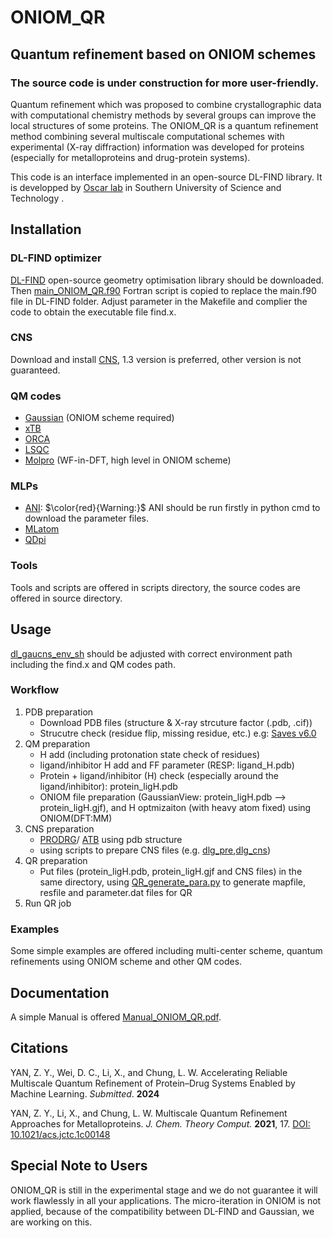 # ONIOM_QR
## Quantum refinement based on ONIOM schemes

### The source code is under construction for more user-friendly.

Quantum refinement which was proposed to combine crystallographic data with computational chemistry methods by several groups can improve the local structures of some proteins. The ONIOM_QR is a quantum refinement method combining several multiscale computational schemes with experimental (X-ray diffraction) information was developed for proteins (especially for metalloproteins and drug-protein systems). 

This code is an interface implemented in an open-source DL-FIND library.
It is developped by [Oscar lab](https://faculty.sustech.edu.cn/oscarchung/en/) in Southern University of Science and Technology .

## Installation
### DL-FIND optimizer
[DL-FIND](https://www.chemshell.org/dl-find) open-source geometry optimisation library should be downloaded.
Then [main_ONIOM_QR.f90](./main_ONIOM_QR.f90) Fortran script is copied to replace the main.f90 file in DL-FIND folder. 
Adjust parameter in the Makefile and complier the code to obtain the executable file find.x.

### CNS
Download and install [CNS](http://cns-online.org/v1.3/), 1.3 version is preferred, other version is not guaranteed.

### QM codes
* [Gaussian](http://gaussian.com/) (ONIOM scheme required)
* [xTB](https://github.com/grimme-lab/xtb) 
* [ORCA](https://orcaforum.kofo.mpg.de/app.php/portal)
* [LSQC](https://itcc.nju.edu.cn/lsqc/)
* [Molpro](https://www.molpro.net/) (WF-in-DFT, high level in ONIOM scheme)

### MLPs
* [ANI](https://aiqm.github.io/torchani/index.html): $\color{red}{Warning:}$ ANI should be run firstly in python cmd to download the parameter files.
* [MLatom](http://mlatom.com/)
* [QDpi](https://gitlab.com/RutgersLBSR/qdpi)

### Tools
Tools and scripts are offered in scripts directory, the source codes are offered in source directory.

## Usage
[dl_gaucns_env_sh](./dl_gaucns_env_sh) should be adjusted with correct environment path including the find.x and QM codes path.

### Workflow
1. PDB preparation
    * Download PDB files (structure & X-ray strcuture factor (.pdb, .cif))
    * Strucutre check (residue flip, missing residue, etc.) e.g: [Saves v6.0](https://saves.mbi.ucla.edu/)
2. QM preparation
    * H add (including protonation state check of residues)
    * ligand/inhibitor H add and FF parameter (RESP: ligand_H.pdb)
    * Protein + ligand/inhibitor (H) check (especially around the ligand/inhibitor): protein_ligH.pdb
    * ONIOM file preparation (GaussianView: protein_ligH.pdb --> protein_ligH.gjf), and H optmizaiton (with heavy atom fixed) using ONIOM(DFT:MM) 
3. CNS preparation
    * [PRODRG](davapc1.bioch.dundee.ac.uk/cgi-bin/prodrg/run.html)/ [ATB](https://atb.uq.edu.au/index.py) using pdb structure
    * using scripts to prepare CNS files (e.g. [dlg_pre](/scripts/dlg_pre),[dlg_cns](/scripts/dlg_cns))
4. QR preparation
    * Put files (protein_ligH.pdb, protein_ligH.gjf and CNS files) in the same directory, using [QR_generate_para.py](/Tools/Code/QR_generate_para.py) to generate mapfile, resfile and parameter.dat files for QR
5. Run QR job
### Examples
Some simple examples are offered including multi-center scheme, quantum refinements using ONIOM scheme and other QM codes.

## Documentation
A simple Manual is offered [Manual_ONIOM_QR.pdf](./Manual_ONIOM_QR.pdf).

## Citations
YAN, Z. Y., Wei, D. C., Li, X., and Chung, L. W. Accelerating Reliable Multiscale Quantum Refinement of Protein–Drug Systems Enabled by Machine Learning. *Submitted*. **2024**

YAN, Z. Y., Li, X., and Chung, L. W. Multiscale Quantum Refinement Approaches for Metalloproteins. *J. Chem. Theory Comput.* **2021**, 17. [DOI: 10.1021/acs.jctc.1c00148](https://pubs.acs.org/doi/10.1021/acs.jctc.1c00148)

## Special Note to Users
ONIOM_QR is still in the experimental stage and we do not guarantee it will work flawlessly in all your applications.
The micro-iteration in ONIOM is not applied, because of the compatibility between DL-FIND and Gaussian, we are working on this.   



